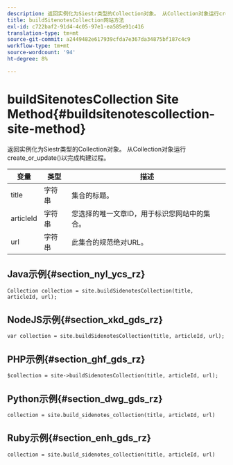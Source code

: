 ```yaml
---
description: 返回实例化为Siestr类型的Collection对象。 从Collection对象运行create_or_update()以完成构建过程。
title: buildSitenotesCollection网站方法
exl-id: c722baf2-91d4-4c05-97e1-ea585e91c416
translation-type: tm+mt
source-git-commit: a2449482e617939cfda7e367da34875bf187c4c9
workflow-type: tm+mt
source-wordcount: '94'
ht-degree: 8%

---
```


# buildSitenotesCollection Site Method{#buildsitenotescollection-site-method}

返回实例化为Siestr类型的Collection对象。 从Collection对象运行create_or_update()以完成构建过程。

| 变量 | 类型 | 描述 |
|--- |--- |--- |
| title | 字符串 | 集合的标题。 |
| articleId | 字符串 | 您选择的唯一文章ID，用于标识您网站中的集合。 |
| url | 字符串 | 此集合的规范绝对URL。 |

## Java示例{#section_nyl_ycs_rz}

```
Collection collection = site.buildSidenotesCollection(title, articleId, url); 
```

## NodeJS示例{#section_xkd_gds_rz}

```
var collection = site.buildSidenotesCollection(title, articleId, url); 
```

## PHP示例{#section_ghf_gds_rz}

```
$collection = site->buildSidenotesCollection(title, articleId, url); 
```

## Python示例{#section_dwg_gds_rz}

```
collection = site.build_sidenotes_collection(title, articleId, url) 
```

## Ruby示例{#section_enh_gds_rz}

```
collection = site.build_sidenotes_collection(title, articleId, url) 
```
